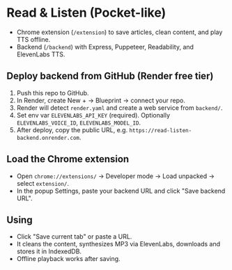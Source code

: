 # Read & Listen (Pocket-like)

- Chrome extension (`/extension`) to save articles, clean content, and play TTS offline.
- Backend (`/backend`) with Express, Puppeteer, Readability, and ElevenLabs TTS.

## Deploy backend from GitHub (Render free tier)
1. Push this repo to GitHub.
2. In Render, create New + → Blueprint → connect your repo.
3. Render will detect `render.yaml` and create a web service from `backend/`.
4. Set env var `ELEVENLABS_API_KEY` (required). Optionally `ELEVENLABS_VOICE_ID`, `ELEVENLABS_MODEL_ID`.
5. After deploy, copy the public URL, e.g. `https://read-listen-backend.onrender.com`.

## Load the Chrome extension
- Open `chrome://extensions/` → Developer mode → Load unpacked → select `extension/`.
- In the popup Settings, paste your backend URL and click "Save backend URL".

## Using
- Click "Save current tab" or paste a URL.
- It cleans the content, synthesizes MP3 via ElevenLabs, downloads and stores it in IndexedDB.
- Offline playback works after saving.